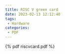 ```yaml
---
title: RISC V green card
date: 2023-02-13 12:12:40
tags:
 - Hardware
categories: 
 - PDF
---
```


{% pdf  riscvcard.pdf %}